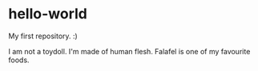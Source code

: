 # hello-world
My first repository. :)

I am not a toydoll. I'm made of human flesh.
Falafel is one of my favourite foods.
